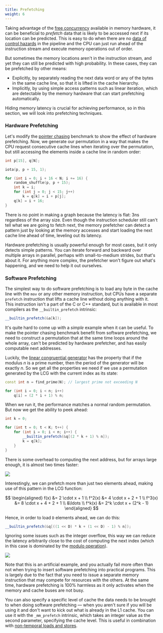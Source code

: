 ```yaml
---
title: Prefetching
weight: 6
---
```


Taking advantage of the [free concurrency](../mlp) available in memory hardware, it can be beneficial to *prefetch* data that is likely to be accessed next if its location can be predicted. This is easy to do when there are no [data of control hazards](/hpc/pipelining/hazards) in the pipeline and the CPU can just run ahead of the instruction stream and execute memory operations out of order.

But sometimes the memory locations aren't in the instruction stream, and yet they can still be predicted with high probability. In these cases, they can be prefetched by other means:

- Explicitly, by separately reading the next data word or any of the bytes in the same cache line, so that it is lifted in the cache hierarchy.
- Implicitly, by using simple access patterns such as linear iteration, which are detectable by the memory hardware that can start prefetching automatically.

Hiding memory latency is crucial for achieving performance, so in this section, we will look into prefetching techniques.

### Hardware Prefetching

Let's modify the [pointer chasing](../latency) benchmark to show the effect of hardware prefetching. Now, we generate our permutation in a way that makes the CPU request consecutive cache lines when iterating over the permutation, but still accessing the elements inside a cache line in random order:

```cpp
int p[15], q[N];

iota(p, p + 15, 1);

for (int i = 0; i + 16 < N; i += 16) {
    random_shuffle(p, p + 15);
    int k = i;
    for (int j = 0; j < 15; j++)
        k = q[k] = i + p[j];
    q[k] = i + 16;
}
```

There is no point in making a graph because the latency is flat: 3ns regardless of the array size. Even though the instruction scheduler still can't tell what we are going to fetch next, the memory prefetcher can detect a pattern just by looking at the memory accesses and start loading the next cache line ahead of time, leveling out its latency.

Hardware prefetching is usually powerful enough for most cases, but it only detects simple patterns. You can iterate forward and backward over multiple arrays in parallel, perhaps with small-to-medium strides, but that's about it. For anything more complex, the prefetcher won't figure out what's happening, and we need to help it out ourselves.

### Software Prefetching

The simplest way to do software prefetching is to load any byte in the cache line with the `mov` or any other memory instruction, but CPUs have a separate `prefetch` instruction that lifts a cache line without doing anything with it. This instruction isn't a part of the C or C++ standard, but is available in most compilers as the `__builtin_prefetch` intrinsic:

```c++
__builtin_prefetch(&a[k]);
```

It's quite hard to come up with a *simple* example when it can be useful. To make the pointer chasing benchmark benefit from software prefetching, we need to construct a permutation that at the same time loops around the whole array, can't be predicted by hardware prefetcher, and has easily computable next addresses.

Luckily, the [linear congruential generator](https://en.wikipedia.org/wiki/Linear_congruential_generator) has the property that if the modulus $n$ is a prime number, then the period of the generator will be exactly $n$. So we get all the properties we need if we use a permutation generated by the LCG with the current index as its state:

```cpp
const int n = find_prime(N); // largest prime not exceeding N

for (int i = 0; i < n; i++)
    q[i] = (2 * i + 1) % n;
```

When we run it, the performance matches a normal random permutation. But now we get the ability to peek ahead:

```cpp
int k = 0;

for (int t = 0; t < K; t++) {
    for (int i = 0; i < n; i++) {
        __builtin_prefetch(&q[(2 * k + 1) % n]);
        k = q[k];
    }
}
```

There is some overhead to computing the next address, but for arrays large enough, it is almost two times faster:

![](../img/sw-prefetch.svg)

Interestingly, we can prefetch more than just two elements ahead, making use of this pattern in the LCG function:

$$
\begin{aligned}
   f(x)   &= 2 \cdot x + 1
\\ f^2(x) &= 4 \cdot x + 2 + 1
\\ f^3(x) &= 8 \cdot x + 4 + 2 + 1
\\ &\ldots
\\ f^k(x) &= 2^k \cdot x + (2^k - 1)
\end{aligned}
$$

Hence, in order to load `D` elements ahead, we can do this:

```cpp
__builtin_prefetch(&q[((1 << D) * k + (1 << D) - 1) % n]);
```

Ignoring some issues such as the integer overflow, this way we can reduce the latency arbitrarily close to the cost of computing the next index (which in this case is dominated by the [modulo operation](/hpc/arithmetic/division)).

![](../img/sw-prefetch-others.svg)

Note that this is an artificial example, and you actually fail more often than not when trying to insert software prefetching into practical programs. This is largely due to the fact that you need to issue a separate memory instruction that may compete for resources with the others. At the same time, hardware prefetching is 100% harmless as it only activates when the memory and cache buses are not busy.

You can also specify a specific level of cache the data needs to be brought to when doing software prefetching — when you aren't sure if you will be using it and don't want to kick out what is already in the L1 cache. You can use it with the `_mm_prefetch` intrinsic, which takes an integer value as the second parameter, specifying the cache level. This is useful in combination with [non-temporal loads and stores](../bandwidth#bypassing-the-cache).

<!--

In the bandwidth benchmark, we iterated over array and fetched its elements. Although separately each memory read in that case is not different from the fetch in pointer chasing, they run much faster because they can are overlapped: and in fact, CPU issues read requests in advance without waiting for the old ones to complete, so that the results come about the same time as the CPU needs them.

Apart from having a very large pipeline and using the fact that scheduler can look ahead in it, modern memory controllers can detect simple patterns such as iterating backwards, forwards, including using constant small-ish strides.

### Speculative Execution

In fact, this sometimes works even when we are not sure which instruction is going to be executed next due to [speculative execution]. Consider the following example:

```cpp
bool cond = some_long_memory_operation();

if (cond)
    do_this_fast_operation();
else
    do_that_fast_operation();
```

What most modern CPUs do is they start evaluating one (most likely) branch without waiting for the condition to be computed. If they are right, then you will progress faster, and if they are wrong, the worst thing will happen is they discard some useless computation. This includes memory operations too, including cache system — because, well, we wait for a hundred cycles anyway, why not evaluate at least one of the branches ahead of time. By the way, this is what Meltdown was all about.

-->
